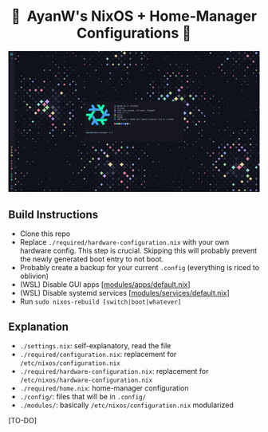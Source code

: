 <div align="center">

# 󱄅 ​ AyanW's NixOS + Home-Manager Configurations 󱄅 

<img src="./.github/assets/rice.png" />

</div>

## Build Instructions
 - Clone this repo
 - Replace `./required/hardware-configuration.nix` with your own hardware config. This step is crucial. Skipping this will probably prevent the newly generated boot entry to not boot.
 - Probably create a backup for your current `.config` (everything is riced to oblivion)
 - (WSL) Disable GUI apps [[modules/apps/default.nix](modules/apps/default.nix)]
 - (WSL) Disable systemd services [[modules/services/default.nix](modules/services/default.nix)]
 - Run `sudo nixos-rebuild [switch|boot|whatever]`

## Explanation
 - `./settings.nix`: self-explanatory, read the file
 - `./required/configuration.nix`: replacement for `/etc/nixos/configuration.nix`
 - `./required/hardware-configuration.nix`: replacement for `/etc/nixos/hardware-configuration.nix`
 - `./required/home.nix`: home-manager configuration
 - `./config/`: files that will be in `.config/`
 - `./modules/`: basically `/etc/nixos/configuration.nix` modularized

[TO-DO]